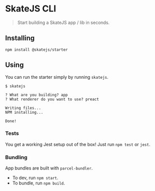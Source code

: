 # SkateJS CLI

> Start building a SkateJS app / lib in seconds.

## Installing

```
npm install @skatejs/starter
```

## Using

You can run the starter simply by running `skatejs`.

```
$ skatejs

? What are you building? app
? What renderer do you want to use? preact

Writing files...
NPM installing...

Done!
```

### Tests

You get a working Jest setup out of the box! Just run `npm test` or `jest`.

### Bundling

App bundles are built with `parcel-bundler`.

* To dev, run `npm start`.
* To bundle, run `npm build`.
